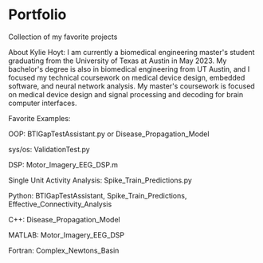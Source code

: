# Portfolio
Collection of my favorite projects

About Kylie Hoyt:
I am currently a biomedical engineering master's student graduating from the University of Texas at Austin in May 2023. My bachelor's degree is also in biomedical engineering from UT Austin, and I focused my technical coursework on medical device design, embedded software, and neural network analysis. My master's coursework is focused on medical device design and signal processing and decoding for brain computer interfaces.

Favorite Examples:

OOP: BTIGapTestAssistant.py or Disease_Propagation_Model

sys/os: ValidationTest.py

DSP: Motor_Imagery_EEG_DSP.m

Single Unit Activity Analysis: Spike_Train_Predictions.py

Python: BTIGapTestAssistant, Spike_Train_Predictions, Effective_Connectivity_Analysis

C++: Disease_Propagation_Model

MATLAB: Motor_Imagery_EEG_DSP

Fortran: Complex_Newtons_Basin
